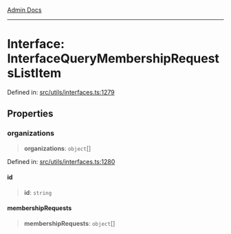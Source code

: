 [Admin Docs](/)

***

# Interface: InterfaceQueryMembershipRequestsListItem

Defined in: [src/utils/interfaces.ts:1279](https://github.com/PalisadoesFoundation/talawa-admin/blob/main/src/utils/interfaces.ts#L1279)

## Properties

### organizations

> **organizations**: `object`[]

Defined in: [src/utils/interfaces.ts:1280](https://github.com/PalisadoesFoundation/talawa-admin/blob/main/src/utils/interfaces.ts#L1280)

#### id

> **id**: `string`

#### membershipRequests

> **membershipRequests**: `object`[]
